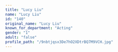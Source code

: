 ```yaml
---
title: "Lucy Liu"
name: "Lucy Liu"
id: "140"
original_name: "Lucy Liu"
known_for_department: "Acting"
gender: "1"
adult: "false"
profile_path: "/9nbtjqsx3De7hO2XDtrBQ7M9VCH.jpg"
---
```

